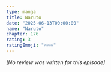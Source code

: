 ```yaml
---
type: manga
title: Naruto
date: "2025-06-13T00:00:00"
name: "Naruto"
chapter: 176
rating: 3
ratingEmoji: "⭐️⭐️⭐️"
---
```


_[No review was written for this episode]_